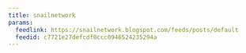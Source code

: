 ```yaml
---
title: snailnetwork
params:
  feedlink: https://snailnetwork.blogspot.com/feeds/posts/default
  feedid: c7721e27defcdf0ccc0946524235294a
---
```

